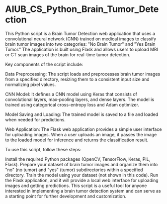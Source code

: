 # AIUB_CS_Python_Brain_Tumor_Detection
This Python script is a Brain Tumor Detection web application that uses a convolutional neural network (CNN) trained on medical images to classify brain tumor images into two categories: "No Brain Tumor" and "Yes Brain Tumor." The application is built using Flask and allows users to upload MRI or CT scan images of the brain for real-time tumor detection.

Key components of the script include:

Data Preprocessing: The script loads and preprocesses brain tumor images from a specified directory, resizing them to a consistent input size and normalizing pixel values.

CNN Model: It defines a CNN model using Keras that consists of convolutional layers, max-pooling layers, and dense layers. The model is trained using categorical cross-entropy loss and Adam optimizer.

Model Saving and Loading: The trained model is saved to a file and loaded when needed for predictions.

Web Application: The Flask web application provides a simple user interface for uploading images. When a user uploads an image, it passes the image to the loaded model for inference and returns the classification result.

To use this script, follow these steps:

Install the required Python packages (OpenCV, TensorFlow, Keras, PIL, Flask).
Prepare your dataset of brain tumor images and organize them into "no" (no tumor) and "yes" (tumor) subdirectories within a specified directory.
Train the model using your dataset (not shown in this code).
Run the Flask application, and it will provide a local web interface for uploading images and getting predictions.
This script is a useful tool for anyone interested in implementing a brain tumor detection system and can serve as a starting point for further development and customization.
